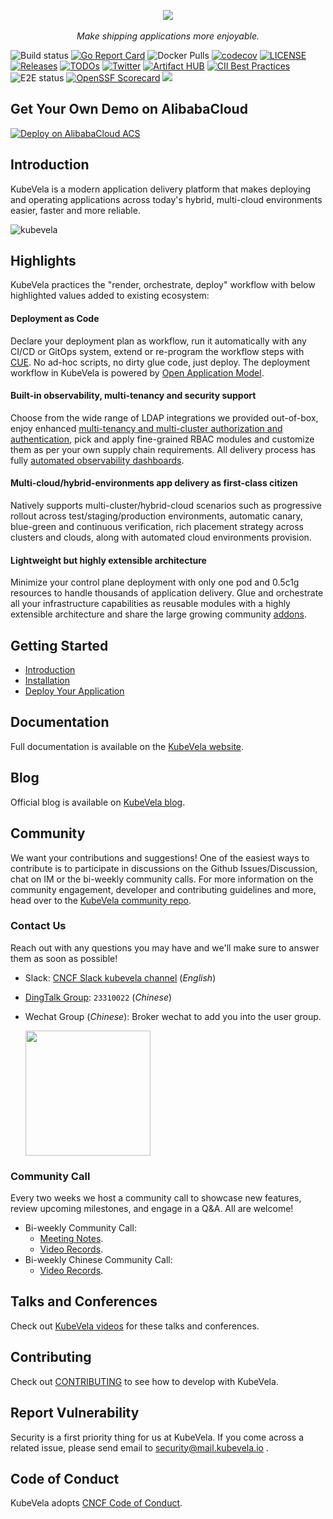 <div style="text-align: center">
  <p align="center">
    <img src="https://raw.githubusercontent.com/kubevela/kubevela.io/main/docs/resources/KubeVela-03.png">
    <br><br>
    <i>Make shipping applications more enjoyable.</i>
  </p>
</div>

![Build status](https://github.com/kubevela/kubevela/workflows/Go/badge.svg)
[![Go Report Card](https://goreportcard.com/badge/github.com/kubevela/kubevela)](https://goreportcard.com/report/github.com/kubevela/kubevela)
![Docker Pulls](https://img.shields.io/docker/pulls/oamdev/vela-core)
[![codecov](https://codecov.io/gh/kubevela/kubevela/branch/master/graph/badge.svg)](https://codecov.io/gh/kubevela/kubevela)
[![LICENSE](https://img.shields.io/github/license/kubevela/kubevela.svg?style=flat-square)](/LICENSE)
[![Releases](https://img.shields.io/github/release/kubevela/kubevela/all.svg?style=flat-square)](https://github.com/kubevela/kubevela/releases)
[![TODOs](https://img.shields.io/endpoint?url=https://api.tickgit.com/badge?repo=github.com/kubevela/kubevela)](https://www.tickgit.com/browse?repo=github.com/kubevela/kubevela)
[![Twitter](https://img.shields.io/twitter/url?style=social&url=https%3A%2F%2Ftwitter.com%2Foam_dev)](https://twitter.com/oam_dev)
[![Artifact HUB](https://img.shields.io/endpoint?url=https://artifacthub.io/badge/repository/kubevela)](https://artifacthub.io/packages/search?repo=kubevela)
[![CII Best Practices](https://bestpractices.coreinfrastructure.org/projects/4602/badge)](https://bestpractices.coreinfrastructure.org/projects/4602)
![E2E status](https://github.com/kubevela/kubevela/workflows/E2E%20Test/badge.svg)
[![OpenSSF Scorecard](https://api.securityscorecards.dev/projects/github.com/kubevela/kubevela/badge)](https://api.securityscorecards.dev/projects/github.com/kubevela/kubevela)
[![](https://img.shields.io/badge/KubeVela-Check%20Your%20Contribution-orange)](https://opensource.alibaba.com/contribution_leaderboard/details?projectValue=kubevela)

## Get Your Own Demo on AlibabaCloud

<a href="https://acs.console.aliyun.com/quick-deploy?repo=taosher/kubevela&branch=master" target="_blank">
  <img src="https://img.alicdn.com/imgextra/i2/O1CN01UldHky1WerYixFapJ_!!6000000002814-2-tps-438-70.png" alt="Deploy on AlibabaCloud ACS">
</a>


## Introduction

KubeVela is a modern application delivery platform that makes deploying and operating applications across today's hybrid, multi-cloud environments easier, faster and more reliable.

![kubevela](docs/resources/what-is-kubevela.png)

## Highlights

KubeVela practices the "render, orchestrate, deploy" workflow with below highlighted values added to existing ecosystem:

#### **Deployment as Code**

Declare your deployment plan as workflow, run it automatically with any CI/CD or GitOps system, extend or re-program the workflow steps with [CUE](https://cuelang.org/).
No ad-hoc scripts, no dirty glue code, just deploy. The deployment workflow in KubeVela is powered by [Open Application Model](https://oam.dev/).

#### **Built-in observability, multi-tenancy and security support**

Choose from the wide range of LDAP integrations we provided out-of-box, enjoy enhanced [multi-tenancy and multi-cluster authorization and authentication](https://kubevela.net/docs/platform-engineers/auth/advance),
pick and apply fine-grained RBAC modules and customize them as per your own supply chain requirements.
All delivery process has fully [automated observability dashboards](https://kubevela.net/docs/platform-engineers/operations/observability).

#### **Multi-cloud/hybrid-environments app delivery as first-class citizen**

Natively supports multi-cluster/hybrid-cloud scenarios such as progressive rollout across test/staging/production environments,
automatic canary, blue-green and continuous verification, rich placement strategy across clusters and clouds,
along with automated cloud environments provision.

#### **Lightweight but highly extensible architecture**

Minimize your control plane deployment with only one pod and 0.5c1g resources to handle thousands of application delivery.
Glue and orchestrate all your infrastructure capabilities as reusable modules with a highly extensible architecture
and share the large growing community [addons](https://kubevela.net/docs/reference/addons/overview).

## Getting Started

* [Introduction](https://kubevela.io/docs)
* [Installation](https://kubevela.io/docs/install)
* [Deploy Your Application](https://kubevela.io/docs/quick-start)

## Documentation

Full documentation is available on the [KubeVela website](https://kubevela.io/).

## Blog

Official blog is available on [KubeVela blog](https://kubevela.io/blog).

## Community

We want your contributions and suggestions!
One of the easiest ways to contribute is to participate in discussions on the Github Issues/Discussion, chat on IM or the bi-weekly community calls.
For more information on the community engagement, developer and contributing guidelines and more, head over to the [KubeVela community repo](https://github.com/kubevela/community).

### Contact Us

Reach out with any questions you may have and we'll make sure to answer them as soon as possible!

- Slack:  [CNCF Slack kubevela channel](https://cloud-native.slack.com/archives/C01BLQ3HTJA) (*English*)
- [DingTalk Group](https://page.dingtalk.com/wow/dingtalk/act/en-home): `23310022` (*Chinese*)
- Wechat Group (*Chinese*): Broker wechat to add you into the user group.
 
  <img src="https://static.kubevela.net/images/barnett-wechat.jpg" width="200" />

### Community Call

Every two weeks we host a community call to showcase new features, review upcoming milestones, and engage in a Q&A. All are welcome!

- Bi-weekly Community Call:
  - [Meeting Notes](https://docs.google.com/document/d/1nqdFEyULekyksFHtFvgvFAYE-0AMHKoS3RMnaKsarjs).
  - [Video Records](https://www.youtube.com/channel/UCSCTHhGI5XJ0SEhDHVakPAA/videos).
- Bi-weekly Chinese Community Call:
  - [Video Records](https://space.bilibili.com/180074935/channel/seriesdetail?sid=1842207).

## Talks and Conferences

Check out [KubeVela videos](https://kubevela.io/videos/talks/en/oam-dapr) for these talks and conferences.

## Contributing

Check out [CONTRIBUTING](https://kubevela.io/docs/contributor/overview) to see how to develop with KubeVela.

## Report Vulnerability

Security is a first priority thing for us at KubeVela. If you come across a related issue, please send email to security@mail.kubevela.io .

## Code of Conduct

KubeVela adopts [CNCF Code of Conduct](https://github.com/cncf/foundation/blob/master/code-of-conduct.md).

